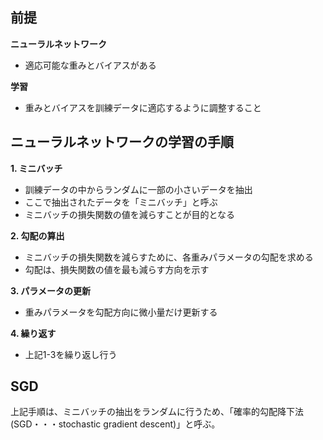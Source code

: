 ## 前提

**ニューラルネットワーク** 
- 適応可能な重みとバイアスがある

**学習**
- 重みとバイアスを訓練データに適応するように調整すること

## ニューラルネットワークの学習の手順

**1. ミニバッチ**
- 訓練データの中からランダムに一部の小さいデータを抽出
- ここで抽出されたデータを「ミニバッチ」と呼ぶ
- ミニバッチの損失関数の値を減らすことが目的となる

**2. 勾配の算出**
- ミニバッチの損失関数を減らすために、各重みパラメータの勾配を求める
- 勾配は、損失関数の値を最も減らす方向を示す

**3. パラメータの更新**
- 重みパラメータを勾配方向に微小量だけ更新する

**4. 繰り返す**
- 上記1-3を繰り返し行う

## SGD

上記手順は、ミニバッチの抽出をランダムに行うため、「確率的勾配降下法(SGD・・・stochastic gradient descent)」と呼ぶ。
